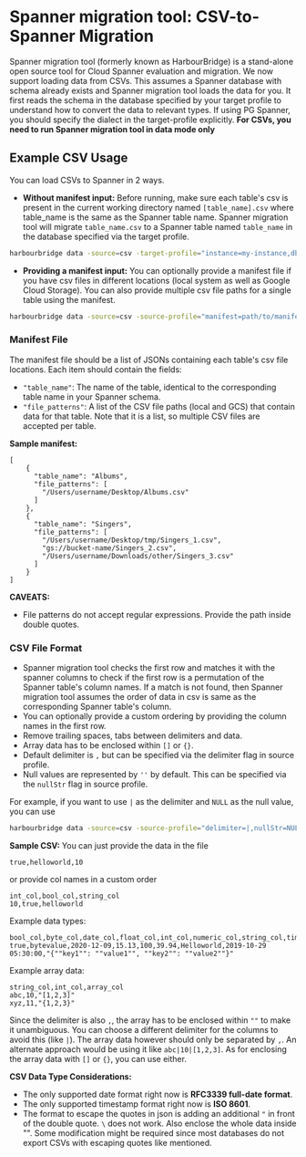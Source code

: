 # Spanner migration tool: CSV-to-Spanner Migration

Spanner migration tool (formerly known as HarbourBridge) is a stand-alone open source tool for Cloud Spanner evaluation 
and migration. We now support loading data from CSVs. This assumes a Spanner
database with schema already exists and Spanner migration tool loads the data for you.
It first reads the schema in the database specified by your target profile
to understand how to convert the data to relevant types. If using PG Spanner,
you should specify the dialect in the target-profile explicitly.
**For CSVs, you need to run Spanner migration tool in data mode only**

## Example CSV Usage

You can load CSVs to Spanner in 2 ways.

- **Without manifest input:**
 Before running, make sure each table's csv is present in the current working 
directory named `[table_name].csv` where table_name is the same as the Spanner
table name. 
Spanner migration tool will migrate `table_name.csv` to a Spanner table named
`table_name` in the database specified via the target profile.

```sh
harbourbridge data -source=csv -target-profile="instance=my-instance,dbName=my-db,dialect=postgresql" 
```

- **Providing a manifest input:**
 You can optionally provide a manifest file if you have csv files in different
locations (local system as well as Google Cloud Storage). You can also provide 
multiple csv file paths for a single table using the manifest.

```sh
harbourbridge data -source=csv -source-profile="manifest=path/to/manifest/file" -target-profile="instance=my-instance,dbName=my-db" 
```

### Manifest File
The manifest file should be a list of JSONs containing each table's
csv file locations. Each item should contain the fields:
- `"table_name"`: The name of the table, identical to the corresponding table 
name in your Spanner schema.
- `"file_patterns"`: A list of the CSV file paths (local and GCS) that contain 
data for that table. Note that it is a list, so multiple CSV files are accepted 
per table.

**Sample manifest:**
```
[
    {
      "table_name": "Albums",
      "file_patterns": [
        "/Users/username/Desktop/Albums.csv"
      ]
    },
    {
      "table_name": "Singers",
      "file_patterns": [
        "/Users/username/Desktop/tmp/Singers_1.csv",
        "gs://bucket-name/Singers_2.csv",
        "/Users/username/Downloads/other/Singers_3.csv"
      ]
    }
]
```
**CAVEATS:**
- File patterns do not accept regular expressions. Provide the path inside 
double quotes.

### CSV File Format
- Spanner migration tool checks the first row and matches it with the spanner columns
to check if the first row is a permutation of the Spanner table's column names.
If a match is not found, then Spanner migration tool assumes the order of data in csv
is same as the corresponding Spanner table's column.
- You can optionally provide a custom ordering by providing the column names in
the first row.
- Remove trailing spaces, tabs between delimiters and data.
- Array data has to be enclosed within `[]` or `{}`.
- Default delimiter is `,` but can be specified via the delimiter flag in source
profile.
- Null values are represented by `''` by default. This can be specified via the 
`nullStr` flag in source profile.

For example, if you want to use `|` as the delimiter and `NULL` as the null value, 
you can use 
```sh
harbourbridge data -source=csv -source-profile="delimiter=|,nullStr=NULL" -target-profile="instance=my-instance,dbName=my-db" 
```


**Sample CSV:**
You can just provide the data in the file
```
true,helloworld,10
```
or provide col names in a custom order
```
int_col,bool_col,string_col
10,true,helloworld
```

Example data types:
```
bool_col,byte_col,date_col,float_col,int_col,numeric_col,string_col,timestamp_col,json_col
true,bytevalue,2020-12-09,15.13,100,39.94,Helloworld,2019-10-29 05:30:00,"{""key1"": ""value1"", ""key2"": ""value2""}"
```
Example array data:
```
string_col,int_col,array_col
abc,10,"[1,2,3]"
xyz,11,"{1,2,3}"
```
Since the delimiter is also `,`, the array has to be enclosed within `""`
to make it unambiguous. You can choose a different delimiter for the columns
to avoid this (like `|`). The array data however should only be separated by `,`.
An alternate approach would be using it like `abc|10|[1,2,3]`.
As for enclosing the array data with `[]` or `{}`, you can use either.

**CSV Data Type Considerations:**

- The only supported date format right now is **RFC3339 full-date format**.
- The only supported timestamp format right now is **ISO 8601**.
- The format to escape the quotes in json is adding an additional `"` in front
of the double quote. `\` does not work. Also enclose the whole data inside "".
Some modification might be required since most databases do not export CSVs with escaping quotes like mentioned.
